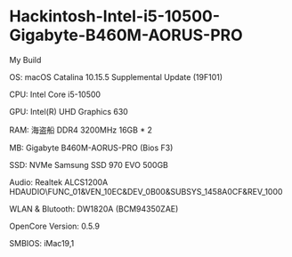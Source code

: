 # Hackintosh-Intel-i5-10500-Gigabyte-B460M-AORUS-PRO

My Build

OS: macOS Catalina 10.15.5 Supplemental Update (19F101)  

CPU: Intel Core i5-10500  

GPU: Intel(R) UHD Graphics 630  

RAM: 海盗船 DDR4 3200MHz 16GB * 2  

MB: Gigabyte B460M-AORUS-PRO (Bios F3)    

SSD: NVMe Samsung SSD 970 EVO 500GB   

Audio: Realtek ALCS1200A     HDAUDIO\FUNC_01&VEN_10EC&DEV_0B00&SUBSYS_1458A0CF&REV_1000    

WLAN & Blutooth: DW1820A (BCM94350ZAE)   

OpenCore Version: 0.5.9   

SMBIOS: iMac19,1    


